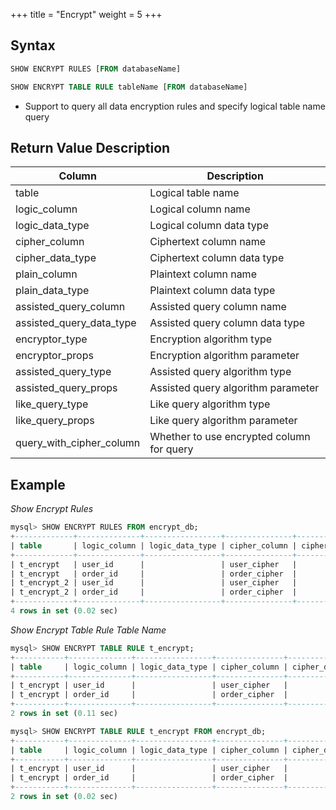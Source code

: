 +++
title = "Encrypt"
weight = 5
+++

## Syntax

```sql
SHOW ENCRYPT RULES [FROM databaseName]

SHOW ENCRYPT TABLE RULE tableName [FROM databaseName]
```
- Support to query all data encryption rules and specify logical table name query

## Return Value Description

| Column                    | Description                               |
| ------------------------- |-------------------------------------------|
| table                     | Logical table name                        |
| logic_column              | Logical column name                       |
| logic_data_type           | Logical column data type                  |
| cipher_column             | Ciphertext column name                    |
| cipher_data_type          | Ciphertext column data type               |
| plain_column              | Plaintext column name                     |
| plain_data_type           | Plaintext column data type                |
| assisted_query_column     | Assisted query column name                |
| assisted_query_data_type  | Assisted query column data type           |
| encryptor_type            | Encryption algorithm type                 |
| encryptor_props           | Encryption algorithm parameter            |
| assisted_query_type       | Assisted query algorithm type             |
| assisted_query_props      | Assisted query algorithm parameter        |
| like_query_type           | Like query algorithm type                 |
| like_query_props          | Like query algorithm parameter            |
| query_with_cipher_column  | Whether to use encrypted column for query |

## Example

*Show Encrypt Rules*
```sql
mysql> SHOW ENCRYPT RULES FROM encrypt_db;
+-------------+--------------+-----------------+---------------+------------------+--------------+-----------------+-----------------------+--------------------------+----------------+-------------------------+---------------------+-------------------------+------------------+------------------+--------------------------+
| table       | logic_column | logic_data_type | cipher_column | cipher_data_type | plain_column | plain_data_type | assisted_query_column | assisted_query_data_type | encryptor_type | encryptor_props         | assisted_query_type | assisted_query_props    | like_query_type  | like_query_props | query_with_cipher_column |
+-------------+--------------+-----------------+---------------+------------------+--------------+-----------------+-----------------------+--------------------------+----------------+-------------------------+---------------------+-------------------------+------------------+------------------+--------------------------+
| t_encrypt   | user_id      |                 | user_cipher   |                  | user_plain   |                 | user_assisted         |                          | MD5            |                         | AES                 | aes-key-value=123456abc | CHAR_DIGEST_LIKE |                  | true                     |
| t_encrypt   | order_id     |                 | order_cipher  |                  |              |                 |                       |                          | MD5            |                         |                     |                         |                  |                  | true                     |
| t_encrypt_2 | user_id      |                 | user_cipher   |                  | user_plain   |                 |                       |                          | AES            | aes-key-value=123456abc |                     |                         |                  |                  | false                    |
| t_encrypt_2 | order_id     |                 | order_cipher  |                  |              |                 |                       |                          | MD5            |                         |                     |                         |                  |                  | false                    |
+-------------+--------------+-----------------+---------------+------------------+--------------+-----------------+-----------------------+--------------------------+----------------+-------------------------+---------------------+-------------------------+------------------+------------------+--------------------------+
4 rows in set (0.02 sec)
```

*Show Encrypt Table Rule Table Name*
```sql
mysql> SHOW ENCRYPT TABLE RULE t_encrypt;
+-----------+--------------+-----------------+---------------+------------------+--------------+-----------------+-----------------------+--------------------------+----------------+-----------------+---------------------+-------------------------+------------------+------------------+--------------------------+
| table     | logic_column | logic_data_type | cipher_column | cipher_data_type | plain_column | plain_data_type | assisted_query_column | assisted_query_data_type | encryptor_type | encryptor_props | assisted_query_type | assisted_query_props    | like_query_type  | like_query_props | query_with_cipher_column |
+-----------+--------------+-----------------+---------------+------------------+--------------+-----------------+-----------------------+--------------------------+----------------+-----------------+---------------------+-------------------------+------------------+------------------+--------------------------+
| t_encrypt | user_id      |                 | user_cipher   |                  | user_plain   |                 | user_assisted         |                          | MD5            |                 | AES                 | aes-key-value=123456abc | CHAR_DIGEST_LIKE |                  | true                     |
| t_encrypt | order_id     |                 | order_cipher  |                  |              |                 |                       |                          | MD5            |                 |                     |                         |                  |                  | true                     |
+-----------+--------------+-----------------+---------------+------------------+--------------+-----------------+-----------------------+--------------------------+----------------+-----------------+---------------------+-------------------------+------------------+------------------+--------------------------+
2 rows in set (0.11 sec)

mysql> SHOW ENCRYPT TABLE RULE t_encrypt FROM encrypt_db;
+-----------+--------------+-----------------+---------------+------------------+--------------+-----------------+-----------------------+--------------------------+----------------+-----------------+---------------------+-------------------------+------------------+------------------+--------------------------+
| table     | logic_column | logic_data_type | cipher_column | cipher_data_type | plain_column | plain_data_type | assisted_query_column | assisted_query_data_type | encryptor_type | encryptor_props | assisted_query_type | assisted_query_props    | like_query_type  | like_query_props | query_with_cipher_column |
+-----------+--------------+-----------------+---------------+------------------+--------------+-----------------+-----------------------+--------------------------+----------------+-----------------+---------------------+-------------------------+------------------+------------------+--------------------------+
| t_encrypt | user_id      |                 | user_cipher   |                  | user_plain   |                 | user_assisted         |                          | MD5            |                 | AES                 | aes-key-value=123456abc | CHAR_DIGEST_LIKE |                  | true                     |
| t_encrypt | order_id     |                 | order_cipher  |                  |              |                 |                       |                          | MD5            |                 |                     |                         |                  |                  | true                     |
+-----------+--------------+-----------------+---------------+------------------+--------------+-----------------+-----------------------+--------------------------+----------------+-----------------+---------------------+-------------------------+------------------+------------------+--------------------------+
2 rows in set (0.02 sec)
```
